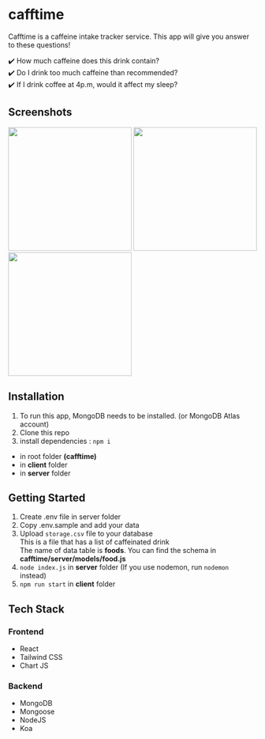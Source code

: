 # cafftime

Cafftime is a caffeine intake tracker service. This app will give you answer to these questions!

✔️ How much caffeine does this drink contain?<br/>
✔️ Do I drink too much caffeine than recommended?<br/>
✔️ If I drink coffee at 4p.m, would it affect my sleep? 


## Screenshots
<p float="left">
  <img src="https://i.ibb.co/cg1kb0Y/caff1.gif" width="250">
  <img src="https://i.ibb.co/Yd06XVM/caff2.gif" width="250"> 
  <img src="https://i.ibb.co/3CWmMRh/caff3.gif" width="250">
</p>

## Installation
1. To run this app, MongoDB needs to be installed. (or MongoDB Atlas account) 
2. Clone this repo
3. install dependencies : `npm i`
- in root folder **(cafftime)**
- in **client** folder
- in **server** folder

## Getting Started
1. Create .env file in server folder
2. Copy .env.sample and add your data
3. Upload `storage.csv` file to your database
<br/>This is a file that has a list of caffeinated drink
<br/>The name of data table is **foods**. You can find the schema in **cafftime/server/models/food.js**
4. `node index.js` in **server** folder (If you use nodemon, run `nodemon` instead)
5. `npm run start` in **client** folder


## Tech Stack
### Frontend
- React
- Tailwind CSS
- Chart JS

### Backend
- MongoDB
- Mongoose
- NodeJS
- Koa


